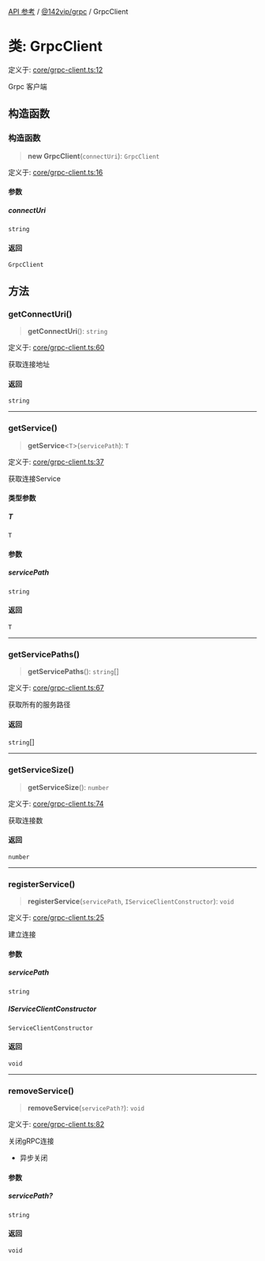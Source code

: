 [API 参考](../../../index.md) / [@142vip/grpc](../index.md) / GrpcClient

# 类: GrpcClient

定义于: [core/grpc-client.ts:12](https://github.com/142vip/core-x/blob/58a4aca72f73ebc92491a458c9b83754486dc296/packages/grpc/src/core/grpc-client.ts#L12)

Grpc 客户端

## 构造函数

### 构造函数

> **new GrpcClient**(`connectUri`): `GrpcClient`

定义于: [core/grpc-client.ts:16](https://github.com/142vip/core-x/blob/58a4aca72f73ebc92491a458c9b83754486dc296/packages/grpc/src/core/grpc-client.ts#L16)

#### 参数

##### connectUri

`string`

#### 返回

`GrpcClient`

## 方法

### getConnectUri()

> **getConnectUri**(): `string`

定义于: [core/grpc-client.ts:60](https://github.com/142vip/core-x/blob/58a4aca72f73ebc92491a458c9b83754486dc296/packages/grpc/src/core/grpc-client.ts#L60)

获取连接地址

#### 返回

`string`

***

### getService()

> **getService**\<`T`\>(`servicePath`): `T`

定义于: [core/grpc-client.ts:37](https://github.com/142vip/core-x/blob/58a4aca72f73ebc92491a458c9b83754486dc296/packages/grpc/src/core/grpc-client.ts#L37)

获取连接Service

#### 类型参数

##### T

`T`

#### 参数

##### servicePath

`string`

#### 返回

`T`

***

### getServicePaths()

> **getServicePaths**(): `string`[]

定义于: [core/grpc-client.ts:67](https://github.com/142vip/core-x/blob/58a4aca72f73ebc92491a458c9b83754486dc296/packages/grpc/src/core/grpc-client.ts#L67)

获取所有的服务路径

#### 返回

`string`[]

***

### getServiceSize()

> **getServiceSize**(): `number`

定义于: [core/grpc-client.ts:74](https://github.com/142vip/core-x/blob/58a4aca72f73ebc92491a458c9b83754486dc296/packages/grpc/src/core/grpc-client.ts#L74)

获取连接数

#### 返回

`number`

***

### registerService()

> **registerService**(`servicePath`, `IServiceClientConstructor`): `void`

定义于: [core/grpc-client.ts:25](https://github.com/142vip/core-x/blob/58a4aca72f73ebc92491a458c9b83754486dc296/packages/grpc/src/core/grpc-client.ts#L25)

建立连接

#### 参数

##### servicePath

`string`

##### IServiceClientConstructor

`ServiceClientConstructor`

#### 返回

`void`

***

### removeService()

> **removeService**(`servicePath?`): `void`

定义于: [core/grpc-client.ts:82](https://github.com/142vip/core-x/blob/58a4aca72f73ebc92491a458c9b83754486dc296/packages/grpc/src/core/grpc-client.ts#L82)

关闭gRPC连接
- 异步关闭

#### 参数

##### servicePath?

`string`

#### 返回

`void`
